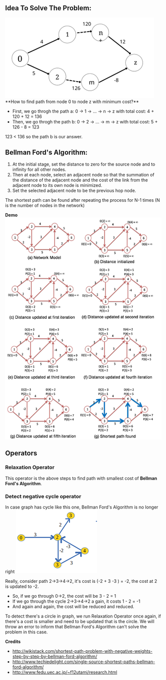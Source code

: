 ## Idea To Solve The Problem:
<img src="./imgs/shortest-path-problem.svg" width="480" />
**How to find path from node 0 to node z with minimum cost?**

- First, we go throgh the path a: 0 -> 1 -> ... -> n -> z with total cost: 4 + 120 + 12 = 136
- Then, we go throgh the path b: 0 -> 2 -> ... -> m -> z with total cost: 5 + 126 - 8 = 123

123 < 136 so the path b is our answer.

## Bellman Ford's Algorithm:

1) At the initial stage, set the distance to zero for the source node and to infinity for all other nodes.
2) Then at each node, select an adjacent node so that the summation of the distance of the adjacent node and the cost of the link from the adjacent node to its own node is minimized.
3) Set the selected adjacent node to be the previous hop node.

The shortest path can be found after repeating the process for N-1 times (N is the number of nodes in the network)

**Demo**
![bellman demo](./imgs/bellman.jpg)

## Operators

### Relaxation Operator
This operator is the above steps to find path with smallest cost of **Bellman Ford's Algorithm**.

### Detect negative cycle operator
In case graph has cycle like this one, Bellman Ford's Algorithm is no longer right
![has-cycled](./imgs/has-cycled.png)

Really, consider path 2->3->4->2, it's cost is (-2 + 3 -3 ) = -2, the cost at 2 is updated to -2.
- So, if we go through 0->2, the cost will be 3 - 2 = 1
- If we go through the cycle 2->3->4->2 a gain, it costs 1 - 2 = -1
- And again and again, the cost will be reduced and reduced.

To detect there's a circle in graph, we run Relaxation Operator once again, if there's a cost is smaller and need to be updated that is the circle.
We will throw an error to inform that Bellman Ford's Algorithm can't solve the problem in this case.

**Credits**
- http://wikistack.com/shortest-path-problem-with-negative-weights-step-by-step-by-bellman-ford-algorithm/
- http://www.techiedelight.com/single-source-shortest-paths-bellman-ford-algorithm/
- http://www.fedu.uec.ac.jp/~f12utami/research.html